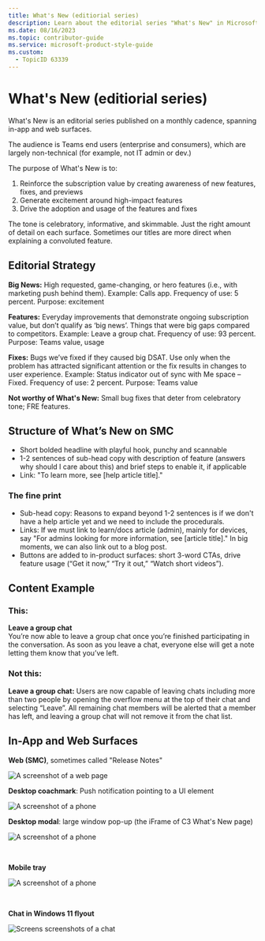 ```yaml
---
title: What's New (editiorial series)
description: Learn about the editorial series "What's New" in Microsoft Teams.
ms.date: 08/16/2023
ms.topic: contributor-guide
ms.service: microsoft-product-style-guide
ms.custom:
  - TopicID 63339
---
```



# What's New (editiorial series)

What's New is an editorial series published on a monthly cadence, spanning in-app and web surfaces.

The audience is Teams end users (enterprise and consumers), which are largely non-technical (for example, not IT admin or dev.)

The purpose of What's New is to: 
1. Reinforce the subscription value by creating awareness of new features, fixes, and previews
2. Generate excitement around high-impact features
3. Drive the adoption and usage of the features and fixes 

The tone is celebratory, informative, and skimmable. Just the right amount of detail on each surface. Sometimes our titles are more direct when explaining a convoluted feature.

## Editorial Strategy

**Big News:** High requested, game-changing, or hero features (i.e., with marketing push behind them). Example: Calls app. Frequency of use: 5 percent. Purpose: excitement

**Features:** Everyday improvements that demonstrate ongoing subscription value, but don’t qualify as ‘big news’. Things that were big gaps compared to competitors. Example: Leave a group chat. Frequency of use: 93 percent. Purpose: Teams value, usage

**Fixes:** Bugs we’ve fixed if they caused big DSAT. Use only when the problem has attracted significant attention or the fix results in changes to user experience. Example: Status indicator out of sync with Me space – Fixed. Frequency of use: 2 percent. Purpose: Teams value

**Not worthy of What's New:** Small bug fixes that deter from celebratory tone; FRE features.

## Structure of What’s New on SMC

- Short bolded headline with playful hook, punchy and scannable
- 1-2 sentences of sub-head copy with description of feature (answers why should I care about this) and brief steps to enable it, if applicable
- Link: "To learn more, see [help article title]."

### The fine print

- Sub-head copy: Reasons to expand beyond 1-2 sentences is if we don't have a help article yet and we need to include the procedurals.
- Links: If we must link to learn/docs article (admin), mainly for devices, say "For admins looking for more information, see [article title]." In big moments, we can also link out to a blog post.
- Buttons are added to in-product surfaces: short 3-word CTAs, drive feature usage (“Get it now,” “Try it out,” “Watch short videos”).

## Content Example

### This:

**Leave a group chat**  
You’re now able to leave a group chat once you’re finished participating in the conversation. As soon as you leave a chat, everyone else will get a note letting them know that you’ve left. 

### Not this:

**Leave a group chat:** Users are now capable of leaving chats including more than two people by opening the overflow menu at the top of their chat and selecting “Leave”. All remaining chat members will be alerted that a member has left, and leaving a group chat will not remove it from the chat list.

## In-App and Web Surfaces

**Web (SMC)**, sometimes called "Release Notes"

![A screenshot of a web page ](/product-style-guide-msft-internal/media/teams/whatsnew_1.png)
 

**Desktop coachmark**: Push notification pointing to a UI element

![A screenshot of a phone ](/product-style-guide-msft-internal/media/teams/whatsnew_2.png)
 

**Desktop modal**: large window pop-up (the iFrame of C3 What\'s New
page)

![A screenshot of a phone ](/product-style-guide-msft-internal/media/teams/whatsnew_3.png)

 

**Mobile tray**

![A screenshot of a phone ](/product-style-guide-msft-internal/media/teams/whatsnew_4.png)

 

**Chat in Windows 11 flyout**

![Screens screenshots of a chat ](/product-style-guide-msft-internal/media/teams/whatsnew_5.png)

 

 


